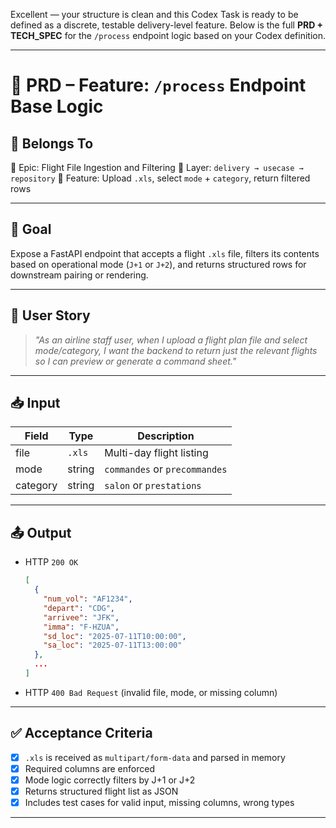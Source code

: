 Excellent — your structure is clean and this Codex Task is ready to be defined as a discrete, testable delivery-level feature. Below is the full **PRD + TECH\_SPEC** for the `/process` endpoint logic based on your Codex definition.

---

# 📘 PRD – Feature: `/process` Endpoint Base Logic

## 🧩 Belongs To

🧱 Epic: Flight File Ingestion and Filtering
📁 Layer: `delivery → usecase → repository`
🔧 Feature: Upload `.xls`, select `mode` + `category`, return filtered rows

---

## 🎯 Goal

Expose a FastAPI endpoint that accepts a flight `.xls` file, filters its contents based on operational mode (`J+1` or `J+2`), and returns structured rows for downstream pairing or rendering.

---

## 👤 User Story

> *"As an airline staff user, when I upload a flight plan file and select mode/category, I want the backend to return just the relevant flights so I can preview or generate a command sheet."*

---

## 📥 Input

| Field    | Type   | Description                   |
| -------- | ------ | ----------------------------- |
| file     | `.xls` | Multi-day flight listing      |
| mode     | string | `commandes` or `precommandes` |
| category | string | `salon` or `prestations`      |

---

## 📤 Output

* HTTP `200 OK`

  ```json
  [
    {
      "num_vol": "AF1234",
      "depart": "CDG",
      "arrivee": "JFK",
      "imma": "F-HZUA",
      "sd_loc": "2025-07-11T10:00:00",
      "sa_loc": "2025-07-11T13:00:00"
    },
    ...
  ]
  ```

* HTTP `400 Bad Request` (invalid file, mode, or missing column)

---

## ✅ Acceptance Criteria

* [x] `.xls` is received as `multipart/form-data` and parsed in memory
* [x] Required columns are enforced
* [x] Mode logic correctly filters by J+1 or J+2
* [x] Returns structured flight list as JSON
* [x] Includes test cases for valid input, missing columns, wrong types

---